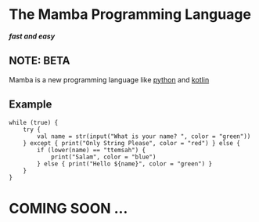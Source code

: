 # The Mamba Programming Language
**_fast and easy_**

## NOTE: BETA ## 

Mamba is a new programming language like [python](https://python.org) and [kotlin](https://kotlinlang.org)

## Example

```
while (true) {
    try {
        val name = str(input("What is your name? ", color = "green"))
    } except { print("Only String Please", color = "red") } else {
        if (lower(name) == "ttemsah") {
            print("Salam", color = "blue")
        } else { print("Hello ${name}", color = "green") }
    }
}
```

# COMING SOON ...
